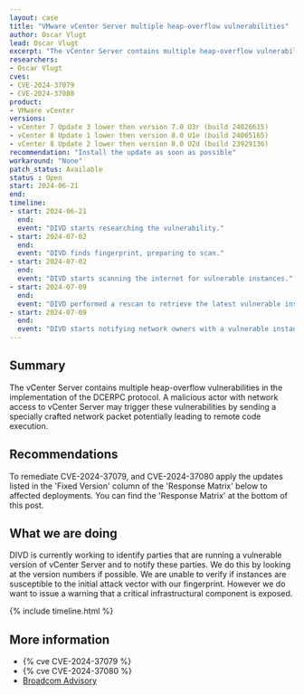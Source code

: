 ```yaml
---
layout: case
title: "VMware vCenter Server multiple heap-overflow vulnerabilities"
author: Oscar Vlugt
lead: Oscar Vlugt
excerpt: "The vCenter Server contains multiple heap-overflow vulnerabilities in the implementation of the DCERPC protocol"
researchers:
- Oscar Vlugt
cves:
- CVE-2024-37079
- CVE-2024-37080
product:
- VMware vCenter
versions: 
- vCenter 7 Update 3 lower then version 7.0 U3r (build 24026615)
- vCenter 8 Update 1 lower then version 8.0 U1e (build 24005165)
- vCenter 8 Update 2 lower then version 8.0 U2d (build 23929136)
recommendation: "Install the update as soon as possible"
workaround: "None"
patch_status: Available
status : Open
start: 2024-06-21
end:
timeline:
- start: 2024-06-21
  end:
  event: "DIVD starts researching the vulnerability."
- start: 2024-07-02
  end:
  event: "DIVD finds fingerprint, preparing to scan."
- start: 2024-07-02
  end:
  event: "DIVD starts scanning the internet for vulnerable instances."
- start: 2024-07-09
  end:
  event: "DIVD performed a rescan to retrieve the latest vulnerable instances"
- start: 2024-07-09
  end:
  event: "DIVD starts notifying network owners with a vulnerable instance in their network."
---
```


## Summary

The vCenter Server contains multiple heap-overflow vulnerabilities in the implementation of the DCERPC protocol. A malicious actor with network access to vCenter Server may trigger these vulnerabilities by sending a specially crafted network packet potentially leading to remote code execution.

## Recommendations

To remediate CVE-2024-37079, and CVE-2024-37080 apply the updates listed in the 'Fixed Version' column of the 'Response Matrix' below to affected deployments. You can find the 'Response Matrix' at the bottom of this post.

## What we are doing

DIVD is currently working to identify parties that are running a vulnerable version of vCenter Server and to notify these parties. We do this by looking at the version numbers if possible. We are unable to verify if instances are susceptible to the initial attack vector with our fingerprint. However we do want to issue a warning that a critical infrastructural component is exposed. 

{% include timeline.html %}

## More information

* {% cve CVE-2024-37079 %}
* {% cve CVE-2024-37080 %}
* [Broadcom Advisory](https://support.broadcom.com/web/ecx/support-content-notification/-/external/content/SecurityAdvisories/0/24453)
